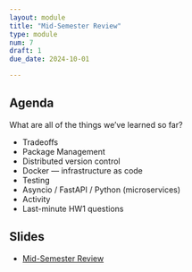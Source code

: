 ```yaml
---
layout: module
title: "Mid-Semester Review"
type: module
num: 7
draft: 1
due_date: 2024-10-01

---
```


## Agenda
What are all of the things we’ve learned so far?
* Tradeoffs
* Package Management
* Distributed version control
* Docker — infrastructure as code
* Testing
* Asyncio / FastAPI / Python (microservices)
* Activity
* Last-minute HW1 questions


## Slides
* <a href="https://docs.google.com/presentation/d/16V_3mXeItKBO5eOSv2AiftR8V20QwH0CQjSi_5zfngw/edit?usp=sharing" target="_blank">Mid-Semester Review</a>




